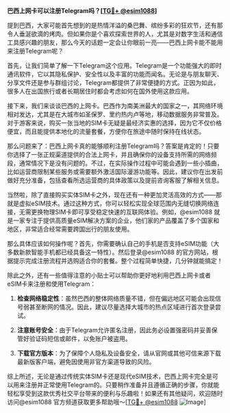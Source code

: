 **巴西上网卡可以注册Telegram吗？[[TG💪+ @esim1088](https://t.me/s/esim1088)]**

提到巴西，大家可能首先想到的是热情洋溢的桑巴舞、缤纷多彩的狂欢节，还有那令人垂涎欲滴的烤肉。但如果你是个喜欢探索世界的人，尤其是对数字生活和通信工具感兴趣的朋友，那么今天的话题一定会让你眼前一亮——巴西上网卡能不能用来注册Telegram呢？

首先，让我们简单了解一下Telegram这个应用。Telegram是一个功能强大的即时通讯软件，它以其隐私保护、安全性以及丰富的功能而闻名。无论是与朋友聊天、分享文件还是参与群组讨论，Telegram都提供了非常便捷的方式。正因为如此，很多人在出国旅行或者长期居住时都会考虑如何在国外使用这款应用。

接下来，我们来谈谈巴西的上网卡。巴西作为南美洲最大的国家之一，其网络环境相对发达，尤其是在大城市如圣保罗、里约热内卢等地，移动数据服务非常普及。对于游客来说，购买一张当地的SIM卡无疑是最经济实惠的选择，因为它不仅价格便宜，而且能提供本地化的流量套餐，方便你在旅途中随时保持在线状态。

那么问题来了：巴西上网卡真的能够顺利注册Telegram吗？答案是肯定的！只要你选择了一张正规渠道提供的合法上网卡，并且确保你的设备支持所需的网络频段，通常情况下是没有问题的。不过，在实际操作过程中可能会遇到一些小插曲，比如运营商限制某些服务或需要额外激活国际漫游功能等。因此，建议你在出发前做好充分准备，包括查看所选运营商的具体政策以及提前咨询客服了解相关信息。

当然啦，除了直接购买实体SIM卡之外，现在还有一种更加灵活高效的方式——那就是虚拟eSIM技术。通过这种方式，你可以轻松实现全球范围内无缝切换网络连接，无需更换物理SIM卡即可享受稳定快速的互联网体验。例如，@esim1088 就是一家专注于提供高质量eSIM解决方案的企业，他们家的产品覆盖了多个国家和地区，非常适合经常需要跨国出行的朋友使用。

那么具体应该如何操作呢？首先，你需要确认自己的手机是否支持eSIM功能（大多数新款智能手机都已经具备这一特性）。然后登录@esim1088 的官方网站，根据提示完成注册流程并选购适合你的套餐。整个过程简单快捷，几分钟就能搞定！

除此之外，还有一些值得注意的小贴士可以帮助你更好地利用巴西上网卡或者eSIM卡来注册和使用Telegram：

1. **检查网络稳定性**：虽然巴西的整体网络质量不错，但在偏远地区可能会出现信号弱甚至断网的情况。因此，建议尽量选择大城市的热点区域进行首次登录尝试。
   
2. **注意账号安全**：由于Telegram允许匿名注册，因此务必设置强密码并妥善保管好验证码短信或邮件，以免账户被盗用。
   
3. **下载官方版本**：为了保障个人隐私及设备安全，请从官网或其他可信来源下载最新版客户端，避免因使用非官方渠道导致的风险。

综上所述，无论是通过传统实体SIM卡还是现代eSIM技术，巴西上网卡完全是可以用来注册并正常使用Telegram的。只要稍作准备并且遵循正确的步骤，你就能轻松享受到这款优秀社交平台带来的便利与乐趣啦！如果还有其他疑问，欢迎随时访问@esim1088 官方频道获取更多帮助哦～[[TG💪+ @esim1088](https://t.me/s/esim1088) ![Image](https://i.postimg.cc/4NQfJmqS/Snipaste-2025-05-13-00-14-12.png)]